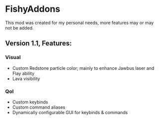 # FishyAddons

This mod was created for my personal needs, more features may or may not be added.

## **Version 1.1, Features:** 

### Visual
- Custom Redstone particle color; mainly to enhance Jawbus laser and Flay ability
- Lava visibility

### Qol
- Custom keybinds
- Custom command aliases
- Dynamically configurable GUI for keybinds & commands
